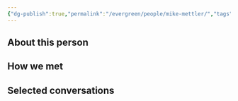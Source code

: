 ```yaml
---
{"dg-publish":true,"permalink":"/evergreen/people/mike-mettler/","tags":["people"]}
---
```


## About this person


## How we met


## Selected conversations
